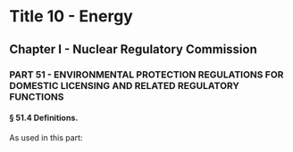 
# Title 10 - Energy
## Chapter I - Nuclear Regulatory Commission
### PART 51 - ENVIRONMENTAL PROTECTION REGULATIONS FOR DOMESTIC LICENSING AND RELATED REGULATORY FUNCTIONS
#### § 51.4 Definitions.

As used in this part:
